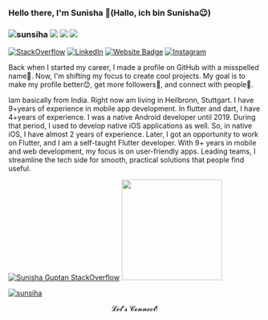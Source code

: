 ### Hello there, I'm Sunisha 👋(Hallo, ich bin Sunisha😉)
### <p align="left"> <img src="https://komarev.com/ghpvc/?username=sunsiha&label=Profile%20views&color=228B22&style=flat?" alt="sunsiha"/> <a href="https://github.com/sunsiha/"><img src="https://img.shields.io/github/followers/sunsiha?color=%228B22&label=GitHub%20Followers%20%3A&style=flat"/></a>  <a href="https://github.com/sunsiha?tab=repositories"><img src="https://badges.frapsoft.com/os/v2/open-source.svg?v=103&style=flat"/></a>  <a href="https://github.com/Naereen/badges&style=flat"><img src="https://img.shields.io/badge/badges-awesome-green.svg"/></a>

[![StackOverflow](https://img.shields.io/badge/Stack_Overflow-FE7A16?style=flat&amp;logo=stack-overflow&amp;logoColor=white)](https://stackoverflow.com/users/5146756/sunisha-guptan) [![LinkedIn](https://img.shields.io/badge/linkedin-%230077B5.svg?&style=flat&logo=linkedin&logoColor=white)](https://www.linkedin.com/in/sunisha-kizhakkethil-ramankutty-7b23bb87/) [![Website Badge](https://img.shields.io/badge/-Website-228B22?style=flat&logo=Google-Chrome&logoColor=white)](https://sunisha-portfolio.web.app/#/) [![Instagram](https://img.shields.io/badge/instagram-%ff5851db.svg?color=C13584&style=flat&logo=instagram&logoColor=white)](https://www.instagram.com/sunisha_guptan/)

Back when I started my career, I made a profile on GitHub with a misspelled name🤣. Now, I'm shifting my focus to create cool projects. My goal is to make my profile better😊, get more followers🤩, and connect with people🥰.
<!-- VISTAS DEL PERFIL -->
Iam basically from India. Right now am living in Heilbronn, Stuttgart. I have 9+years of experience in mobile app development. In flutter and dart, I have 4+years of experience. 
I was a native Android developer until 2019. During that period, I used to develop native iOS applications as well. So, in native iOS, I have almost 2 years of experience. Later, I got an opportunity to work on Flutter, and I am a self-taught Flutter developer. With 9+ years in mobile and web development, my focus is on user-friendly apps. Leading teams, I streamline the tech side for smooth, practical solutions that people find useful.

[![Sunisha Guptan StackOverflow](https://github-readme-stackoverflow.vercel.app/?userID=5146756)](https://stackoverflow.com/users/5146756/sunisha-guptan)
<a href="https://github.com/kurt-liao/so-stats">
  <img
    height="200"
    src="https://so-stats-kurt-liao.vercel.app/api?user=5146756"
  />
</a>
<!-- TROFEOS GITHUB -->
<p align="left"> <a href="https://github.com/ryo-ma/github-profile-trophy"><img src="https://github-profile-trophy.vercel.app/?username=sunsiha&theme=dracula&column=7" alt="sunsiha" /></a> </p>
<p align="center">𝓛𝓮𝓽'𝓼 𝓒𝓸𝓷𝓷𝓮𝓬𝓽!<p align="center">
<!--
**Sunsiha/sunsiha** is a ✨ _special_ ✨ repository because its `README.md` (this file) appears on your GitHub profile.

Here are some ideas to get you started:

- 🔭 I’m currently working on ...
- 🌱 I’m currently learning ...
- 👯 I’m looking to collaborate on ...
- 🤔 I’m looking for help with ...
- 💬 Ask me about ...
- 📫 How to reach me: ...
- 😄 Pronouns: ...
- ⚡ Fun fact: ...
-->
